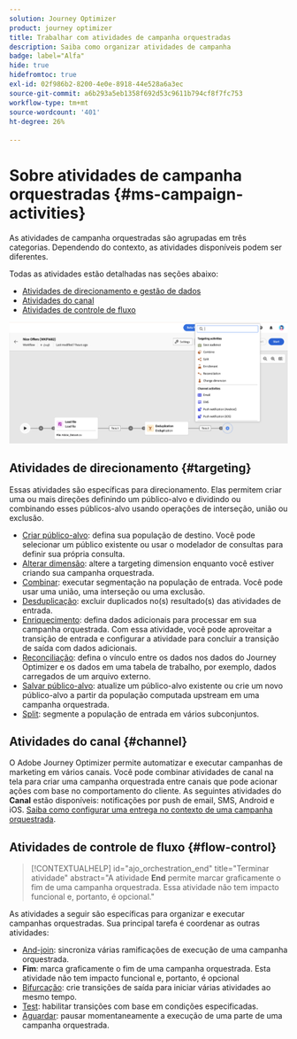 ```yaml
---
solution: Journey Optimizer
product: journey optimizer
title: Trabalhar com atividades de campanha orquestradas
description: Saiba como organizar atividades de campanha
badge: label="Alfa"
hide: true
hidefromtoc: true
exl-id: 02f986b2-8200-4e0e-8918-44e528a6a3ec
source-git-commit: a6b293a5eb1358f692d53c9611b794cf8f7fc753
workflow-type: tm+mt
source-wordcount: '401'
ht-degree: 26%

---
```


# Sobre atividades de campanha orquestradas {#ms-campaign-activities}

As atividades de campanha orquestradas são agrupadas em três categorias. Dependendo do contexto, as atividades disponíveis podem ser diferentes.

Todas as atividades estão detalhadas nas seções abaixo:

* [Atividades de direcionamento e gestão de dados](#targeting)
* [Atividades do canal](#channel)
* [Atividades de controle de fluxo](#flow-control)

![](../assets/workflow-activities.png)

## Atividades de direcionamento {#targeting}

Essas atividades são específicas para direcionamento. Elas permitem criar uma ou mais direções definindo um público-alvo e dividindo ou combinando esses públicos-alvo usando operações de interseção, união ou exclusão.

* [Criar público-alvo](build-audience.md): defina sua população de destino. Você pode selecionar um público existente ou usar o modelador de consultas para definir sua própria consulta.
* [Alterar dimensão](change-dimension.md): altere a targeting dimension enquanto você estiver criando sua campanha orquestrada.
* [Combinar](combine.md): executar segmentação na população de entrada. Você pode usar uma união, uma interseção ou uma exclusão.
* [Desduplicação](deduplication.md): excluir duplicados no(s) resultado(s) das atividades de entrada.
* [Enriquecimento](enrichment.md): defina dados adicionais para processar em sua campanha orquestrada. Com essa atividade, você pode aproveitar a transição de entrada e configurar a atividade para concluir a transição de saída com dados adicionais.
* [Reconciliação](reconciliation.md): defina o vínculo entre os dados nos dados do Journey Optimizer e os dados em uma tabela de trabalho, por exemplo, dados carregados de um arquivo externo.
* [Salvar público-alvo](save-audience.md): atualize um público-alvo existente ou crie um novo público-alvo a partir da população computada upstream em uma campanha orquestrada.
* [Split](split.md): segmente a população de entrada em vários subconjuntos.

## Atividades do canal {#channel}

O Adobe Journey Optimizer permite automatizar e executar campanhas de marketing em vários canais. Você pode combinar atividades de canal na tela para criar uma campanha orquestrada entre canais que pode acionar ações com base no comportamento do cliente. As seguintes atividades do **Canal** estão disponíveis: notificações por push de email, SMS, Android e iOS. [Saiba como configurar uma entrega no contexto de uma campanha orquestrada](channels.md).

## Atividades de controle de fluxo {#flow-control}

>[!CONTEXTUALHELP]
>id="ajo_orchestration_end"
>title="Terminar atividade"
>abstract="A atividade **End** permite marcar graficamente o fim de uma campanha orquestrada. Essa atividade não tem impacto funcional e, portanto, é opcional."

As atividades a seguir são específicas para organizar e executar campanhas orquestradas. Sua principal tarefa é coordenar as outras atividades:

* [And-join](and-join.md): sincroniza várias ramificações de execução de uma campanha orquestrada.
* **Fim**: marca graficamente o fim de uma campanha orquestrada. Esta atividade não tem impacto funcional e, portanto, é opcional
* [Bifurcação](fork.md): crie transições de saída para iniciar várias atividades ao mesmo tempo.
* [Test](test.md): habilitar transições com base em condições especificadas.
* [Aguardar](wait.md): pausar momentaneamente a execução de uma parte de uma campanha orquestrada.
